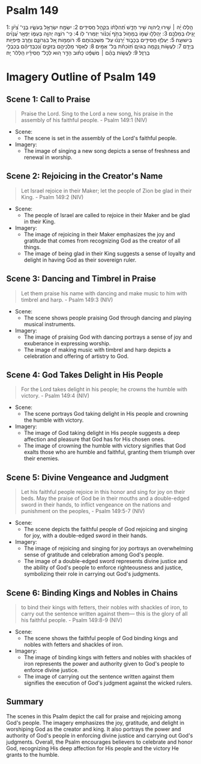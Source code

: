# Psalm 149
1: הַ֥לְלוּ יָ֨הּ ׀ שִׁ֣ירוּ לַֽ֭יהוָה שִׁ֣יר חָדָ֑שׁ תְּ֝הִלָּת֗וֹ בִּקְהַ֥ל חֲסִידִֽים׃
2: יִשְׂמַ֣ח יִשְׂרָאֵ֣ל בְּעֹשָׂ֑יו בְּנֵֽי־ צִ֝יּ֗וֹן יָגִ֥ילוּ בְמַלְכָּֽם׃
3: יְהַֽלְל֣וּ שְׁמ֣וֹ בְמָח֑וֹל בְּתֹ֥ף וְ֝כִנּ֗וֹר יְזַמְּרוּ־ לֽוֹ׃
4: כִּֽי־ רוֹצֶ֣ה יְהוָ֣ה בְּעַמּ֑וֹ יְפָאֵ֥ר עֲ֝נָוִ֗ים בִּישׁוּעָֽה׃
5: יַעְלְז֣וּ חֲסִידִ֣ים בְּכָב֑וֹד יְ֝רַנְּנ֗וּ עַל־ מִשְׁכְּבוֹתָֽם׃
6: רוֹמְמ֣וֹת אֵ֭ל בִּגְרוֹנָ֑ם וְחֶ֖רֶב פִּֽיפִיּ֣וֹת בְּיָדָֽם׃
7: לַעֲשׂ֣וֹת נְ֭קָמָה בַּגּוֹיִ֑ם תּֽ֝וֹכֵחֹ֗ת בַּל־ אֻמִּֽים׃
8: לֶאְסֹ֣ר מַלְכֵיהֶ֣ם בְּזִקִּ֑ים וְ֝נִכְבְּדֵיהֶ֗ם בְּכַבְלֵ֥י בַרְזֶֽל׃
9: לַעֲשׂ֤וֹת בָּהֶ֨ם ׀ מִשְׁפָּ֬ט כָּת֗וּב הָדָ֣ר ה֭וּא לְכָל־ חֲסִידָ֗יו הַֽלְלוּ־ יָֽהּ׃

# Imagery Outline of Psalm 149

## Scene 1: Call to Praise

> Praise the Lord. Sing to the Lord a new song, his praise in the assembly of his faithful people. - Psalm 149:1 (NIV)

- Scene:
  - The scene is set in the assembly of the Lord's faithful people.
- Imagery:
  - The image of singing a new song depicts a sense of freshness and renewal in worship.

## Scene 2: Rejoicing in the Creator's Name

> Let Israel rejoice in their Maker; let the people of Zion be glad in their King. - Psalm 149:2 (NIV)

- Scene:
  - The people of Israel are called to rejoice in their Maker and be glad in their King.
- Imagery:
  - The image of rejoicing in their Maker emphasizes the joy and gratitude that comes from recognizing God as the creator of all things.
  - The image of being glad in their King suggests a sense of loyalty and delight in having God as their sovereign ruler.

## Scene 3: Dancing and Timbrel in Praise

> Let them praise his name with dancing and make music to him with timbrel and harp. - Psalm 149:3 (NIV)

- Scene:
  - The scene shows people praising God through dancing and playing musical instruments.
- Imagery:
  - The image of praising God with dancing portrays a sense of joy and exuberance in expressing worship.
  - The image of making music with timbrel and harp depicts a celebration and offering of artistry to God.

## Scene 4: God Takes Delight in His People

> For the Lord takes delight in his people; he crowns the humble with victory. - Psalm 149:4 (NIV)

- Scene:
  - The scene portrays God taking delight in His people and crowning the humble with victory.
- Imagery:
  - The image of God taking delight in His people suggests a deep affection and pleasure that God has for His chosen ones.
  - The image of crowning the humble with victory signifies that God exalts those who are humble and faithful, granting them triumph over their enemies.

## Scene 5: Divine Vengeance and Judgment

> Let his faithful people rejoice in this honor and sing for joy on their beds. May the praise of God be in their mouths and a double-edged sword in their hands, to inflict vengeance on the nations and punishment on the peoples, - Psalm 149:5-7 (NIV)

- Scene:
  - The scene depicts the faithful people of God rejoicing and singing for joy, with a double-edged sword in their hands.
- Imagery:
  - The image of rejoicing and singing for joy portrays an overwhelming sense of gratitude and celebration among God's people.
  - The image of a double-edged sword represents divine justice and the ability of God's people to enforce righteousness and justice, symbolizing their role in carrying out God's judgments.

## Scene 6: Binding Kings and Nobles in Chains

> to bind their kings with fetters, their nobles with shackles of iron, to carry out the sentence written against them— this is the glory of all his faithful people. - Psalm 149:8-9 (NIV)

- Scene:
  - The scene shows the faithful people of God binding kings and nobles with fetters and shackles of iron.
- Imagery:
  - The image of binding kings with fetters and nobles with shackles of iron represents the power and authority given to God's people to enforce divine justice.
  - The image of carrying out the sentence written against them signifies the execution of God's judgment against the wicked rulers.

## Summary

The scenes in this Psalm depict the call for praise and rejoicing among God's people. The imagery emphasizes the joy, gratitude, and delight in worshiping God as the creator and king. It also portrays the power and authority of God's people in enforcing divine justice and carrying out God's judgments. Overall, the Psalm encourages believers to celebrate and honor God, recognizing His deep affection for His people and the victory He grants to the humble.